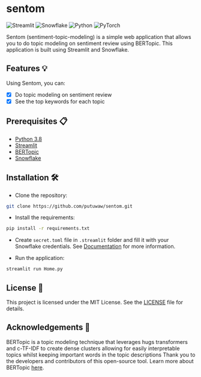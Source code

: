 # sentom

![Streamlit](https://img.shields.io/badge/Streamlit-FF4B4B?style=for-the-badge&logo=Streamlit&logoColor=white)
![Snowflake](https://img.shields.io/badge/Snowflake-white?style=for-the-badge&logo=snowflake&logoColor=#2eb4e7)
![Python](https://img.shields.io/badge/Python-FFD43B?style=for-the-badge&logo=python&logoColor=blue)
![PyTorch](https://img.shields.io/badge/PyTorch-EE4C2C?style=for-the-badge&logo=pytorch&logoColor=white)

Sentom (sentiment-topic-modeling) is a simple web application that allows you to do topic modeling on sentiment review using BERTopic. This application is built using Streamlit and Snowflake.

## Features 💡

Using Sentom, you can:

- [x] Do topic modeling on sentiment review
- [x] See the top keywords for each topic

## Prerequisites 📋

- [Python 3.8](https://www.python.org/downloads/release/python-380/)
- [Streamlit](https://streamlit.io/)
- [BERTopic](https://github.com/MaartenGr/BERTopic)
- [Snowflake](https://www.snowflake.com/)

## Installation 🛠

- Clone the repository:

```bash
git clone https://github.com/putuwaw/sentom.git
```

- Install the requirements:

```bash
pip install -r requirements.txt
```

- Create `secret.toml` file in `.streamlit` folder and fill it with your Snowflake credentials. See [Documentation](https://docs.streamlit.io/knowledge-base/tutorials/databases/snowflake) for more information.

- Run the application:

```bash
streamlit run Home.py
```

## License 📝

This project is licensed under the MIT License. See the [LICENSE](LICENSE) file for details.

## Acknowledgements 🙏

BERTopic is a topic modeling technique that leverages hugs transformers and c-TF-IDF to create dense clusters allowing for easily interpretable topics whilst keeping important words in the topic descriptions Thank you to the developers and contributors of this open-source tool. Learn more about BERTopic [here](https://github.com/MaartenGr/BERTopic).
